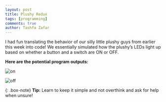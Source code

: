 ```yaml
---
layout: post
title: Plushy Redux
tags: [programming]
comments: true
author: Tashfa Zafar
---
```


I had fun translating the behavior of our silly little plushy guys from earlier this week into code! We essentially simulated how the plushy’s LEDs light up based on whether a button and a switch are ON or OFF.

**Here are the potential program outputs:**

![on](https://tashfaaa.github.io/assets/img/ledon.png)

![off](https://tashfaaa.github.io/assets/img/ledoff.png)

{: .box-note}
**Tip:** Learn to keep it simple and not overthink and ask for help when unsure! 

